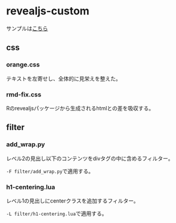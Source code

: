 # revealjs-custom

サンプルは[こちら](https://bayashi-cl.github.io/revealjs-custom/sample.html)

## css

### orange.css

テキストを左寄せし、全体的に見栄えを整えた。

### rmd-fix.css

Rのrevealjsパッケージから生成されるhtmlとの差を吸収する。

## filter

### add_wrap.py

レベル2の見出し以下のコンテンツをdivタグの中に含めるフィルター。

`-F filter/add_wrap.py`で適用する。

### h1-centering.lua

レベル1の見出しにcenterクラスを追加するフィルター。

`-L filter/h1-centering.lua`で適用する。
